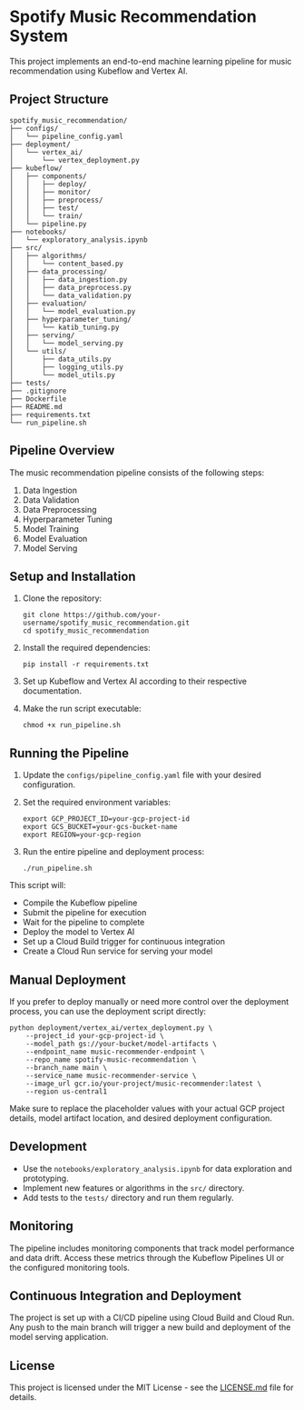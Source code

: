 # Spotify Music Recommendation System

This project implements an end-to-end machine learning pipeline for music recommendation using Kubeflow and Vertex AI.

## Project Structure

```
spotify_music_recommendation/
├── configs/
│   └── pipeline_config.yaml
├── deployment/
│   └── vertex_ai/
│       └── vertex_deployment.py
├── kubeflow/
│   ├── components/
│   │   ├── deploy/
│   │   ├── monitor/
│   │   ├── preprocess/
│   │   ├── test/
│   │   └── train/
│   └── pipeline.py
├── notebooks/
│   └── exploratory_analysis.ipynb
├── src/
│   ├── algorithms/
│   │   └── content_based.py
│   ├── data_processing/
│   │   ├── data_ingestion.py
│   │   ├── data_preprocess.py
│   │   └── data_validation.py
│   ├── evaluation/
│   │   └── model_evaluation.py
│   ├── hyperparameter_tuning/
│   │   └── katib_tuning.py
│   ├── serving/
│   │   └── model_serving.py
│   └── utils/
│       ├── data_utils.py
│       ├── logging_utils.py
│       └── model_utils.py
├── tests/
├── .gitignore
├── Dockerfile
├── README.md
├── requirements.txt
└── run_pipeline.sh
```

## Pipeline Overview

The music recommendation pipeline consists of the following steps:

1. Data Ingestion
2. Data Validation
3. Data Preprocessing
4. Hyperparameter Tuning
5. Model Training
6. Model Evaluation
7. Model Serving

## Setup and Installation

1. Clone the repository:
   ```
   git clone https://github.com/your-username/spotify_music_recommendation.git
   cd spotify_music_recommendation
   ```

2. Install the required dependencies:
   ```
   pip install -r requirements.txt
   ```

3. Set up Kubeflow and Vertex AI according to their respective documentation.

4. Make the run script executable:
   ```
   chmod +x run_pipeline.sh
   ```

## Running the Pipeline

1. Update the `configs/pipeline_config.yaml` file with your desired configuration.

2. Set the required environment variables:
   ```
   export GCP_PROJECT_ID=your-gcp-project-id
   export GCS_BUCKET=your-gcs-bucket-name
   export REGION=your-gcp-region
   ```

3. Run the entire pipeline and deployment process:
   ```
   ./run_pipeline.sh
   ```

This script will:
- Compile the Kubeflow pipeline
- Submit the pipeline for execution
- Wait for the pipeline to complete
- Deploy the model to Vertex AI
- Set up a Cloud Build trigger for continuous integration
- Create a Cloud Run service for serving your model

## Manual Deployment

If you prefer to deploy manually or need more control over the deployment process, you can use the deployment script directly:

```
python deployment/vertex_ai/vertex_deployment.py \
    --project_id your-gcp-project-id \
    --model_path gs://your-bucket/model-artifacts \
    --endpoint_name music-recommender-endpoint \
    --repo_name spotify-music-recommendation \
    --branch_name main \
    --service_name music-recommender-service \
    --image_url gcr.io/your-project/music-recommender:latest \
    --region us-central1
```

Make sure to replace the placeholder values with your actual GCP project details, model artifact location, and desired deployment configuration.

## Development

- Use the `notebooks/exploratory_analysis.ipynb` for data exploration and prototyping.
- Implement new features or algorithms in the `src/` directory.
- Add tests to the `tests/` directory and run them regularly.

## Monitoring

The pipeline includes monitoring components that track model performance and data drift. Access these metrics through the Kubeflow Pipelines UI or the configured monitoring tools.

## Continuous Integration and Deployment

The project is set up with a CI/CD pipeline using Cloud Build and Cloud Run. Any push to the main branch will trigger a new build and deployment of the model serving application.

## License

This project is licensed under the MIT License - see the [LICENSE.md](LICENSE.md) file for details.